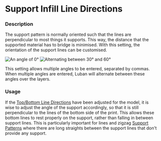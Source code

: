 Support Infill Line Directions
====
### **Description**
The support pattern is normally oriented such that the lines are perpendicular to most things it supports. This way, the distance that the supported material has to bridge is minimised. With this setting, the orientation of the support lines can be customised.

![An angle of 0°](../images/support_infill_angle_0.png)
![Alternating between 30° and 60°](../images/support_infill_angles.png)

This setting allows multiple angles to be entered, separated by commas. When multiple angles are entered, Luban will alternate between these angles over the layers.

### **Usage**
If the [Top/Bottom Line Directions](skin_angles.md) have been adjusted for the model, it is wise to adjust the angle of the support accordingly, so that it is still perpendicular to the lines of the bottom side of the print. This allows these bottom lines to rest properly on the support, rather than falling in between support lines. This is particularly important for lines and zigzag [Support Patterns](support_pattern.md) where there are long straights between the support lines that don't provide any support.